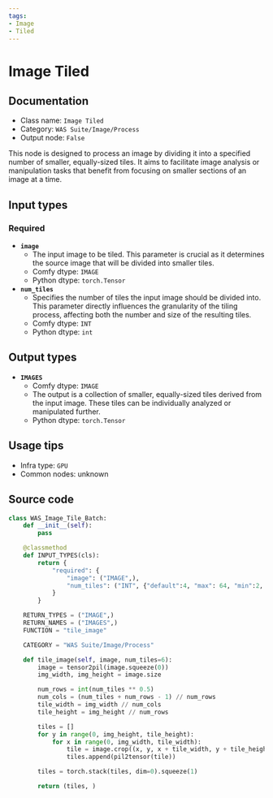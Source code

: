 ```yaml
---
tags:
- Image
- Tiled
---
```


# Image Tiled
## Documentation
- Class name: `Image Tiled`
- Category: `WAS Suite/Image/Process`
- Output node: `False`

This node is designed to process an image by dividing it into a specified number of smaller, equally-sized tiles. It aims to facilitate image analysis or manipulation tasks that benefit from focusing on smaller sections of an image at a time.
## Input types
### Required
- **`image`**
    - The input image to be tiled. This parameter is crucial as it determines the source image that will be divided into smaller tiles.
    - Comfy dtype: `IMAGE`
    - Python dtype: `torch.Tensor`
- **`num_tiles`**
    - Specifies the number of tiles the input image should be divided into. This parameter directly influences the granularity of the tiling process, affecting both the number and size of the resulting tiles.
    - Comfy dtype: `INT`
    - Python dtype: `int`
## Output types
- **`IMAGES`**
    - Comfy dtype: `IMAGE`
    - The output is a collection of smaller, equally-sized tiles derived from the input image. These tiles can be individually analyzed or manipulated further.
    - Python dtype: `torch.Tensor`
## Usage tips
- Infra type: `GPU`
- Common nodes: unknown


## Source code
```python
class WAS_Image_Tile_Batch:
    def __init__(self):
        pass

    @classmethod
    def INPUT_TYPES(cls):
        return {
            "required": {
                "image": ("IMAGE",),
                "num_tiles": ("INT", {"default":4, "max": 64, "min":2, "step":1}),
            }
        }

    RETURN_TYPES = ("IMAGE",)
    RETURN_NAMES = ("IMAGES",)
    FUNCTION = "tile_image"

    CATEGORY = "WAS Suite/Image/Process"

    def tile_image(self, image, num_tiles=6):
        image = tensor2pil(image.squeeze(0))
        img_width, img_height = image.size

        num_rows = int(num_tiles ** 0.5)
        num_cols = (num_tiles + num_rows - 1) // num_rows
        tile_width = img_width // num_cols
        tile_height = img_height // num_rows

        tiles = []
        for y in range(0, img_height, tile_height):
            for x in range(0, img_width, tile_width):
                tile = image.crop((x, y, x + tile_width, y + tile_height))
                tiles.append(pil2tensor(tile))

        tiles = torch.stack(tiles, dim=0).squeeze(1)

        return (tiles, )

```
